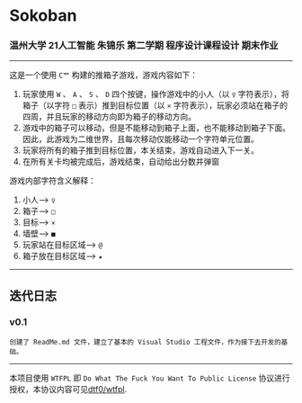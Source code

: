 # Sokoban
### 温州大学 21人工智能 朱锦乐 第二学期 程序设计课程设计 期末作业
---
这是一个使用 `C艹` 构建的推箱子游戏，游戏内容如下：
1. 玩家使用 `W` 、 `A` 、 `S` 、 `D` 四个按键，操作游戏中的小人（以 `♀` 字符表示），将箱子（以字符 `□` 表示）推到目标位置（以 `×` 字符表示），玩家必须站在箱子的四周，并且玩家的移动方向即为箱子的移动方向。
2. 游戏中的箱子可以移动，但是不能移动到箱子上面，也不能移动到箱子下面。因此，此游戏为二维世界，且每次移动仅能移动一个字符单元位置。
3. 玩家将所有的箱子推到目标位置，本关结束，游戏自动进入下一关。
4. 在所有关卡均被完成后，游戏结束，自动给出分数并弹窗

游戏内部字符含义解释：
1. 小人--> `♀`
2. 箱子--> `□`
3. 目标--> `×`
4. 墙壁--> `■`
5. 玩家站在目标区域--> `@`
6. 箱子放在目标区域--> `★`


---
## 迭代日志
### v0.1

    创建了 ReadMe.md 文件，建立了基本的 Visual Studio 工程文件，作为接下去开发的基础。
---
本项目使用 `WTFPL` 即 `Do What The Fuck You Want To Public License` 协议进行授权，本协议内容可见[dtf0/wtfpl](https://github.com/dtf0/wtfpl).